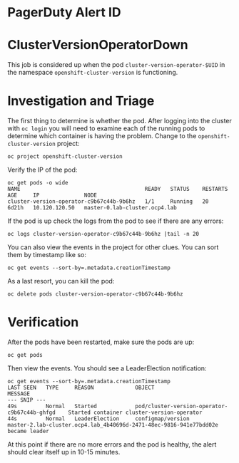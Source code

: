 # PagerDuty Alert ID
# ClusterVersionOperatorDown

This job is considered up when the pod `cluster-version-operator-$UID` in the namespace `openshift-cluster-version` is functioning.

# Investigation and Triage

The first thing to determine is whether the pod. After logging into the cluster with `oc login` you will need to examine each of the running pods to determine which container is having the problem. Change to the `openshift-cluster-version` project:

```
oc project openshift-cluster-version
```

Verify the IP of the pod:
```
oc get pods -o wide
NAME                                       READY   STATUS    RESTARTS   AGE     IP              NODE                            
cluster-version-operator-c9b67c44b-9b6hz   1/1     Running   20         6d21h   10.120.120.50   master-0.lab-cluster.ocp4.lab   
```

If the pod is up check the logs from the pod to see if there are any errors:

```
oc logs cluster-version-operator-c9b67c44b-9b6hz |tail -n 20
```

You can also view the events in the project for other clues. You can sort them by timestamp like so:

```
oc get events --sort-by=.metadata.creationTimestamp
```

As a last resort, you can kill the pod:

```
oc delete pods cluster-version-operator-c9b67c44b-9b6hz
```


# Verification

After the pods have been restarted, make sure the pods are up:

```
oc get pods
```

Then view the events. You should see a LeaderElection notification:

```
oc get events --sort-by=.metadata.creationTimestamp 
LAST SEEN   TYPE     REASON             OBJECT                                          MESSAGE
--- SNIP ---
49s         Normal   Started            pod/cluster-version-operator-c9b67c44b-ghfgd    Started container cluster-version-operator
44s         Normal   LeaderElection     configmap/version                               master-2.lab-cluster.ocp4.lab_4b40696d-2471-48ec-9816-941e77bdd02e became leader
```

At this point if there are no more errors and the pod is healthy, the alert should clear itself up in 10-15 minutes.
